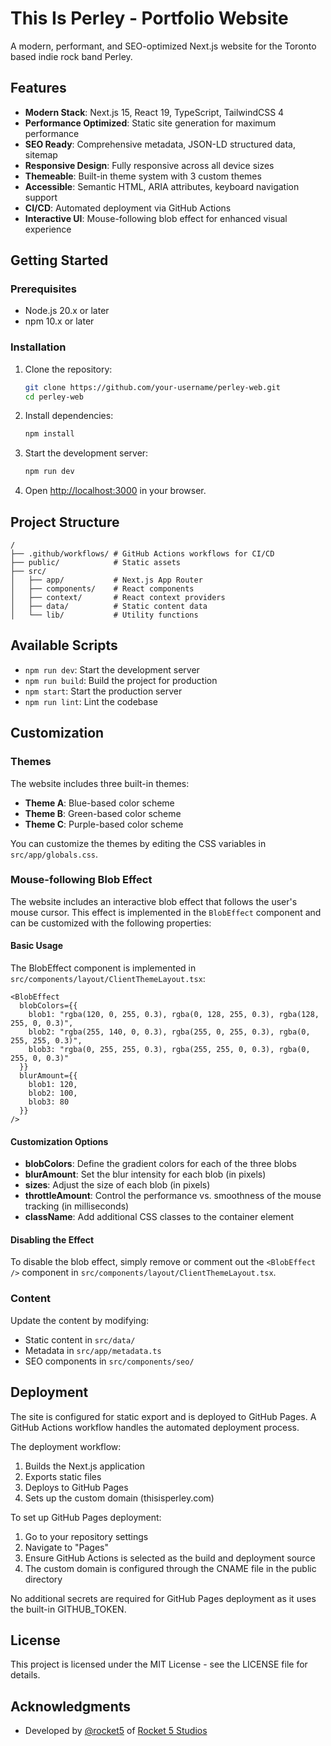 # This Is Perley - Portfolio Website

A modern, performant, and SEO-optimized Next.js website for the Toronto based indie rock band Perley.

## Features

- **Modern Stack**: Next.js 15, React 19, TypeScript, TailwindCSS 4
- **Performance Optimized**: Static site generation for maximum performance
- **SEO Ready**: Comprehensive metadata, JSON-LD structured data, sitemap
- **Responsive Design**: Fully responsive across all device sizes
- **Themeable**: Built-in theme system with 3 custom themes
- **Accessible**: Semantic HTML, ARIA attributes, keyboard navigation support
- **CI/CD**: Automated deployment via GitHub Actions
- **Interactive UI**: Mouse-following blob effect for enhanced visual experience

## Getting Started

### Prerequisites

- Node.js 20.x or later
- npm 10.x or later

### Installation

1. Clone the repository:
   ```bash
   git clone https://github.com/your-username/perley-web.git
   cd perley-web
   ```

2. Install dependencies:
   ```bash
   npm install
   ```

3. Start the development server:
   ```bash
   npm run dev
   ```

4. Open [http://localhost:3000](http://localhost:3000) in your browser.

## Project Structure

```
/
├── .github/workflows/ # GitHub Actions workflows for CI/CD
├── public/            # Static assets
├── src/
│   ├── app/           # Next.js App Router
│   ├── components/    # React components
│   ├── context/       # React context providers
│   ├── data/          # Static content data
│   └── lib/           # Utility functions
```

## Available Scripts

- `npm run dev`: Start the development server
- `npm run build`: Build the project for production
- `npm start`: Start the production server
- `npm run lint`: Lint the codebase

## Customization

### Themes

The website includes three built-in themes:
- **Theme A**: Blue-based color scheme
- **Theme B**: Green-based color scheme
- **Theme C**: Purple-based color scheme

You can customize the themes by editing the CSS variables in `src/app/globals.css`.

### Mouse-following Blob Effect

The website includes an interactive blob effect that follows the user's mouse cursor. This effect is implemented in the `BlobEffect` component and can be customized with the following properties:

#### Basic Usage

The BlobEffect component is implemented in `src/components/layout/ClientThemeLayout.tsx`:

```tsx
<BlobEffect 
  blobColors={{
    blob1: "rgba(120, 0, 255, 0.3), rgba(0, 128, 255, 0.3), rgba(128, 255, 0, 0.3)",
    blob2: "rgba(255, 140, 0, 0.3), rgba(255, 0, 255, 0.3), rgba(0, 255, 255, 0.3)",
    blob3: "rgba(0, 255, 255, 0.3), rgba(255, 255, 0, 0.3), rgba(0, 255, 0, 0.3)"
  }}
  blurAmount={{
    blob1: 120,
    blob2: 100,
    blob3: 80
  }}
/>
```

#### Customization Options

- **blobColors**: Define the gradient colors for each of the three blobs
- **blurAmount**: Set the blur intensity for each blob (in pixels)
- **sizes**: Adjust the size of each blob (in pixels)
- **throttleAmount**: Control the performance vs. smoothness of the mouse tracking (in milliseconds)
- **className**: Add additional CSS classes to the container element

#### Disabling the Effect

To disable the blob effect, simply remove or comment out the `<BlobEffect />` component in `src/components/layout/ClientThemeLayout.tsx`.

### Content

Update the content by modifying:
- Static content in `src/data/`
- Metadata in `src/app/metadata.ts`
- SEO components in `src/components/seo/`

## Deployment

The site is configured for static export and is deployed to GitHub Pages. A GitHub Actions workflow handles the automated deployment process.

The deployment workflow:
1. Builds the Next.js application
2. Exports static files
3. Deploys to GitHub Pages
4. Sets up the custom domain (thisisperley.com)

To set up GitHub Pages deployment:

1. Go to your repository settings
2. Navigate to "Pages"
3. Ensure GitHub Actions is selected as the build and deployment source
4. The custom domain is configured through the CNAME file in the public directory

No additional secrets are required for GitHub Pages deployment as it uses the built-in GITHUB_TOKEN.

## License

This project is licensed under the MIT License - see the LICENSE file for details.

## Acknowledgments

- Developed by [@rocket5](https://github.com/rocket5) of [Rocket 5 Studios](https://rocket5studios.com/)
